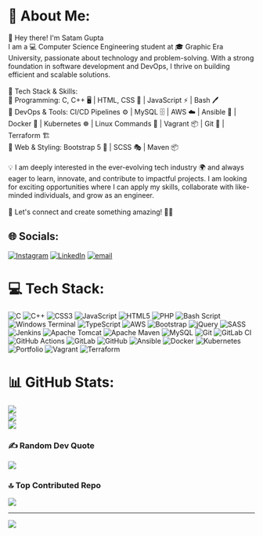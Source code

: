 # 💫 About Me:
👋 Hey there! I'm Satam Gupta<br>I am a 💻 Computer Science Engineering student at 🎓 Graphic Era University, passionate about technology and problem-solving. With a strong foundation in software development and DevOps, I thrive on building efficient and scalable solutions.<br><br>🚀 Tech Stack & Skills:<br>🔹 Programming: C, C++ 🖥️ | HTML, CSS 🎨 | JavaScript ⚡ | Bash 🖊️<br>🔹 DevOps & Tools: CI/CD Pipelines ⚙️ | MySQL 🗄️ | AWS ☁️ | Ansible 🤖 | Docker 🐳 | Kubernetes ☸️ | Linux Commands 🐧 | Vagrant 📦 | Git 🔗 | Terraform 🏗️<br>🔹 Web & Styling: Bootstrap 5 🎨 | SCSS 🎭 | Maven 📦<br><br>💡 I am deeply interested in the ever-evolving tech industry 🌍 and always eager to learn, innovate, and contribute to impactful projects. I am looking for exciting opportunities where I can apply my skills, collaborate with like-minded individuals, and grow as an engineer.<br><br>📩 Let's connect and create something amazing! 🚀✨


## 🌐 Socials:
[![Instagram](https://img.shields.io/badge/Instagram-%23E4405F.svg?logo=Instagram&logoColor=white)](https://instagram.com/gupta.satyam_?igsh=MWNxcXZlcTBqMnB5OA%3D%3D&utm_source=qr) [![LinkedIn](https://img.shields.io/badge/LinkedIn-%230077B5.svg?logo=linkedin&logoColor=white)](https://linkedin.com/in/satam-gupta-91839624b/) [![email](https://img.shields.io/badge/Email-D14836?logo=gmail&logoColor=white)](mailto:satamgupta01@gmail.com) 

# 💻 Tech Stack:
![C](https://img.shields.io/badge/c-%2300599C.svg?style=plastic&logo=c&logoColor=white) ![C++](https://img.shields.io/badge/c++-%2300599C.svg?style=plastic&logo=c%2B%2B&logoColor=white) ![CSS3](https://img.shields.io/badge/css3-%231572B6.svg?style=plastic&logo=css3&logoColor=white) ![JavaScript](https://img.shields.io/badge/javascript-%23323330.svg?style=plastic&logo=javascript&logoColor=%23F7DF1E) ![HTML5](https://img.shields.io/badge/html5-%23E34F26.svg?style=plastic&logo=html5&logoColor=white) ![PHP](https://img.shields.io/badge/php-%23777BB4.svg?style=plastic&logo=php&logoColor=white) ![Bash Script](https://img.shields.io/badge/bash_script-%23121011.svg?style=plastic&logo=gnu-bash&logoColor=white) ![Windows Terminal](https://img.shields.io/badge/Windows%20Terminal-%234D4D4D.svg?style=plastic&logo=windows-terminal&logoColor=white) ![TypeScript](https://img.shields.io/badge/typescript-%23007ACC.svg?style=plastic&logo=typescript&logoColor=white) ![AWS](https://img.shields.io/badge/AWS-%23FF9900.svg?style=plastic&logo=amazon-aws&logoColor=white) ![Bootstrap](https://img.shields.io/badge/bootstrap-%238511FA.svg?style=plastic&logo=bootstrap&logoColor=white) ![jQuery](https://img.shields.io/badge/jquery-%230769AD.svg?style=plastic&logo=jquery&logoColor=white) ![SASS](https://img.shields.io/badge/SASS-hotpink.svg?style=plastic&logo=SASS&logoColor=white) ![Jenkins](https://img.shields.io/badge/jenkins-%232C5263.svg?style=plastic&logo=jenkins&logoColor=white) ![Apache Tomcat](https://img.shields.io/badge/apache%20tomcat-%23F8DC75.svg?style=plastic&logo=apache-tomcat&logoColor=black) ![Apache Maven](https://img.shields.io/badge/Apache%20Maven-C71A36?style=plastic&logo=Apache%20Maven&logoColor=white) ![MySQL](https://img.shields.io/badge/mysql-4479A1.svg?style=plastic&logo=mysql&logoColor=white) ![Git](https://img.shields.io/badge/git-%23F05033.svg?style=plastic&logo=git&logoColor=white) ![GitLab CI](https://img.shields.io/badge/gitlab%20CI-%23181717.svg?style=plastic&logo=gitlab&logoColor=white) ![GitHub Actions](https://img.shields.io/badge/github%20actions-%232671E5.svg?style=plastic&logo=githubactions&logoColor=white) ![GitLab](https://img.shields.io/badge/gitlab-%23181717.svg?style=plastic&logo=gitlab&logoColor=white) ![GitHub](https://img.shields.io/badge/github-%23121011.svg?style=plastic&logo=github&logoColor=white) ![Ansible](https://img.shields.io/badge/ansible-%231A1918.svg?style=plastic&logo=ansible&logoColor=white) ![Docker](https://img.shields.io/badge/docker-%230db7ed.svg?style=plastic&logo=docker&logoColor=white) ![Kubernetes](https://img.shields.io/badge/kubernetes-%23326ce5.svg?style=plastic&logo=kubernetes&logoColor=white) ![Portfolio](https://img.shields.io/badge/Portfolio-%23000000.svg?style=plastic&logo=firefox&logoColor=#FF7139) ![Vagrant](https://img.shields.io/badge/vagrant-%231563FF.svg?style=plastic&logo=vagrant&logoColor=white) ![Terraform](https://img.shields.io/badge/terraform-%235835CC.svg?style=plastic&logo=terraform&logoColor=white)
# 📊 GitHub Stats:
![](https://github-readme-stats.vercel.app/api?username=Sat70&theme=dark&hide_border=false&include_all_commits=true&count_private=true)<br/>
![](https://github-readme-streak-stats.herokuapp.com/?user=Sat70&theme=dark&hide_border=false)<br/>
![](https://github-readme-stats.vercel.app/api/top-langs/?username=Sat70&theme=dark&hide_border=false&include_all_commits=true&count_private=true&layout=compact)

### ✍️ Random Dev Quote
![](https://quotes-github-readme.vercel.app/api?type=horizontal&theme=dark)

### 🔝 Top Contributed Repo
![](https://github-contributor-stats.vercel.app/api?username=Sat70&limit=5&theme=dark&combine_all_yearly_contributions=true)

---
[![](https://visitcount.itsvg.in/api?id=Sat70&icon=0&color=0)](https://visitcount.itsvg.in)

<!-- Proudly created with GPRM ( https://gprm.itsvg.in ) -->
